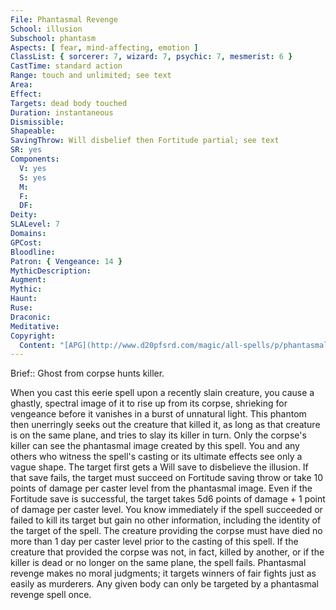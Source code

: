 ```yaml
---
File: Phantasmal Revenge
School: illusion
Subschool: phantasm
Aspects: [ fear, mind-affecting, emotion ]
ClassList: { sorcerer: 7, wizard: 7, psychic: 7, mesmerist: 6 }
CastTime: standard action
Range: touch and unlimited; see text
Area: 
Effect: 
Targets: dead body touched
Duration: instantaneous
Dismissible: 
Shapeable: 
SavingThrow: Will disbelief then Fortitude partial; see text
SR: yes
Components:
  V: yes
  S: yes
  M: 
  F: 
  DF: 
Deity: 
SLALevel: 7
Domains: 
GPCost: 
Bloodline: 
Patron: { Vengeance: 14 }
MythicDescription: 
Augment: 
Mythic: 
Haunt: 
Ruse: 
Draconic: 
Meditative: 
Copyright:
  Content: "[APG](http://www.d20pfsrd.com/magic/all-spells/p/phantasmal-revenge)"
---
```

Brief:: Ghost from corpse hunts killer.

When you cast this eerie spell upon a recently slain creature, you cause a ghastly, spectral image of it to rise up from its corpse, shrieking for vengeance before it vanishes in a burst of unnatural light. This phantom then unerringly seeks out the creature that killed it, as long as that creature is on the same plane, and tries to slay its killer in turn.  Only the corpse's killer can see the phantasmal image created by this spell. You and any others who witness the spell's casting or its ultimate effects see only a vague shape. The target first gets a Will save to disbelieve the illusion. If that save fails, the target must succeed on Fortitude saving throw or take 10 points of damage per caster level from the phantasmal image. Even if the Fortitude save is successful, the target takes 5d6 points of damage + 1 point of damage per caster level. You know immediately if the spell succeeded or failed to kill its target but gain no other information, including the identity of the target of the spell.  The creature providing the corpse must have died no more than 1 day per caster level prior to the casting of this spell. If the creature that provided the corpse was not, in fact, killed by another, or if the killer is dead or no longer on the same plane, the spell fails. Phantasmal revenge makes no moral judgments; it targets winners of fair fights just as easily as murderers. Any given body can only be targeted by a phantasmal revenge spell once.
